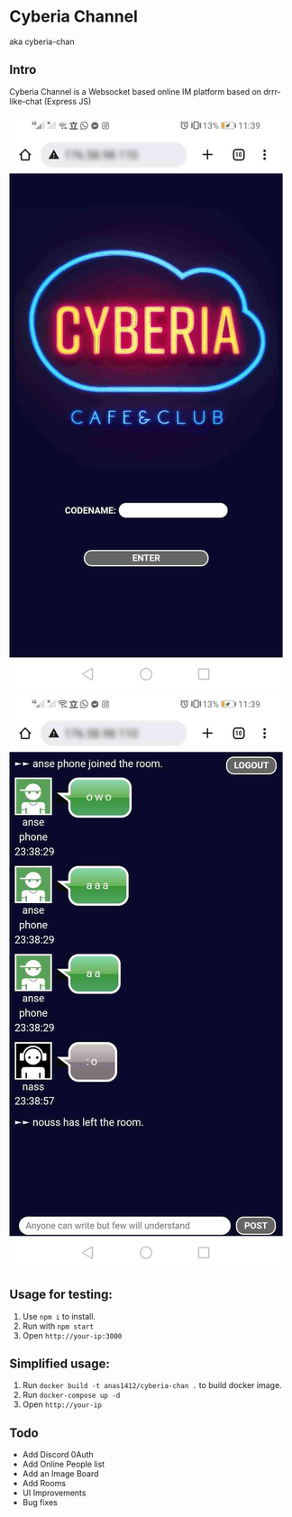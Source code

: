 # Cyberia Channel
aka cyberia-chan

Intro
------
Cyberia Channel is a Websocket based online IM platform based on drrr-like-chat (Express JS)

![alt text](https://github.com/anas1412/cyberia-chan/blob/main/image1.jpg?raw=true)
![alt text](https://github.com/anas1412/cyberia-chan/blob/main/image2.jpg?raw=true)


Usage for testing:
-----

1.	Use `npm i` to install.
2.	Run with `npm start`
3.	Open `http://your-ip:3000` 

Simplified usage:
-----

1.	Run `docker build -t anas1412/cyberia-chan .` to build docker image.
2.	Run `docker-compose up -d`
3.	Open `http://your-ip` 

Todo
-----
* Add Discord 0Auth
* Add Online People list
* Add an Image Board
* Add Rooms
* UI Improvements
* Bug fixes
